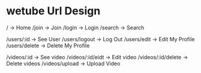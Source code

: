 # wetube Url Design

/ -> Home
/join -> Join
/login -> Login
/search -> Search


/users/:id -> See User
/users/logout -> Log Out
/users/edit -> Edit My Profile
/users/delete -> Delete My Profile

<!-- -----------------------usersl router------------------------------------------ -->


/videos/:id -> See video
/videos/:id/eidt -> Edit video
/videos/:id/delete -> Delete videos
/videos/upload -> Upload Video
<!-- -----------------------videos router------------------------------------------ -->